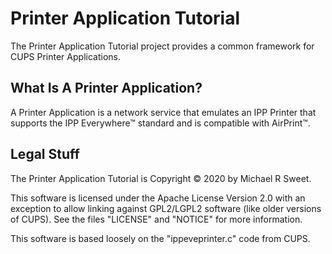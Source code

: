 Printer Application Tutorial
============================

The Printer Application Tutorial project provides a common framework for
CUPS Printer Applications.


What Is A Printer Application?
------------------------------

A Printer Application is a network service that emulates an IPP Printer that
supports the IPP Everywhere™ standard and is compatible with AirPrint™.


Legal Stuff
-----------

The Printer Application Tutorial is Copyright © 2020 by Michael R Sweet.

This software is licensed under the Apache License Version 2.0 with an exception
to allow linking against GPL2/LGPL2 software (like older versions of CUPS).  See
the files "LICENSE" and "NOTICE" for more information.

This software is based loosely on the "ippeveprinter.c" code from CUPS.
